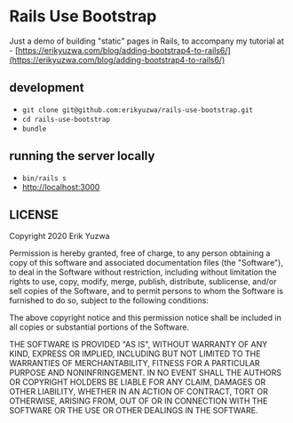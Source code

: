 # Rails Use Bootstrap

Just a demo of building "static" pages in Rails, to accompany my tutorial at - [https://erikyuzwa.com/blog/adding-bootstrap4-to-rails6/](https://erikyuzwa.com/blog/adding-bootstrap4-to-rails6/)

## development

- `git clone git@github.com:erikyuzwa/rails-use-bootstrap.git`
- `cd rails-use-bootstrap`
- `bundle`

## running the server locally

- `bin/rails s`
- [http://localhost:3000](http://localhost:3000)

## LICENSE

Copyright 2020 Erik Yuzwa

Permission is hereby granted, free of charge, to any person obtaining a copy of this software and associated documentation files (the "Software"), to deal in the Software without restriction, including without limitation the rights to use, copy, modify, merge, publish, distribute, sublicense, and/or sell copies of the Software, and to permit persons to whom the Software is furnished to do so, subject to the following conditions:

The above copyright notice and this permission notice shall be included in all copies or substantial portions of the Software.

THE SOFTWARE IS PROVIDED "AS IS", WITHOUT WARRANTY OF ANY KIND, EXPRESS OR IMPLIED, INCLUDING BUT NOT LIMITED TO THE WARRANTIES OF MERCHANTABILITY, FITNESS FOR A PARTICULAR PURPOSE AND NONINFRINGEMENT. IN NO EVENT SHALL THE AUTHORS OR COPYRIGHT HOLDERS BE LIABLE FOR ANY CLAIM, DAMAGES OR OTHER LIABILITY, WHETHER IN AN ACTION OF CONTRACT, TORT OR OTHERWISE, ARISING FROM, OUT OF OR IN CONNECTION WITH THE SOFTWARE OR THE USE OR OTHER DEALINGS IN THE SOFTWARE.
